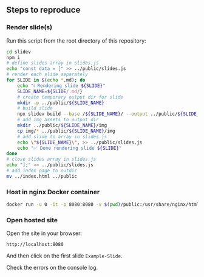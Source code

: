 ## Steps to reproduce

### Render slide(s)

Run this script from the root directory of this repository:

```sh
cd slidev
npm i
# define slides array in slides.js
echo "const data = [" >> ../public/slides.js
# render each slide separately
for SLIDE in $(echo *.md); do
    echo "ℹ️ Rendering slide ${SLIDE}"
    SLIDE_NAME=${SLIDE/.md/}
    # create temporary output dir for slide
    mkdir -p ../public/${SLIDE_NAME}
    # build slide
    npx slidev build --base /${SLIDE_NAME}/ --output ../public/${SLIDE_NAME} ${SLIDE}
    # add img assets to output dir
    mkdir ../public/${SLIDE_NAME}/img
    cp img/* ../public/${SLIDE_NAME}/img
    # add slide to array in slides.js
    echo \"${SLIDE_NAME}\", >> ../public/slides.js
    echo "✅ Done rendering slide ${SLIDE}"
done
# close slides array in slides.js
echo "];" >> ../public/slides.js
# add index page to outdir
mv ../index.html ../public
```

### Host in nginx Docker container

```sh
docker run -u 0 -it -p 8080:8080 -v $(pwd)/public:/usr/share/nginx/html -v $(pwd)/nginx.conf:/etc/nginx/nginx.conf nginx
```

### Open hosted site

Open the site in your browser:

```
http://localhost:8080
```

And then click on the first slide `Example-Slide`.

Check the errors on the console log.
